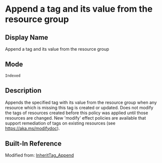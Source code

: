 # Append a tag and its value from the resource group

## Display Name

Append a tag and its value from the resource group

## Mode

`Indexed`

## Description

Appends the specified tag with its value from the resource group when any resource which is missing this tag is created or updated. Does not modify the tags of resources created before this policy was applied until those resources are changed. New 'modify' effect policies are available that support remediation of tags on existing resources (see https://aka.ms/modifydoc).

## Built-In Reference

Modified from: [InheritTag_Append](https://github.com/Azure/azure-policy/blob/master/built-in-policies/policyDefinitions/Tags/InheritTag_Append.json)
